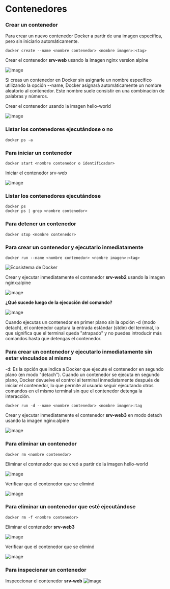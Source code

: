 # Contenedores

### Crear un contenedor
Para crear un nuevo contenedor Docker a partir de una imagen específica, pero sin iniciarlo automáticamente. 

```
docker create --name <nombre contenedor> <nombre imagen>:<tag>
```
Crear el contenedor  **srv-web** usando la imagen nginx version alpine

![image](https://github.com/user-attachments/assets/34fb411b-7396-489f-8a3f-6aabca3aff4d)


Si creas un contenedor en Docker sin asignarle un nombre específico utilizando la opción --name, Docker asignará automáticamente un nombre aleatorio al contenedor. Este nombre suele consistir en una combinación de palabras y números.  

Crear el contenedor usando la imagen hello-world

![image](https://github.com/user-attachments/assets/a1eb6651-16bf-4535-93f0-d14043654762)


### Listar los contenedores ejecutándose o no

```
docker ps -a
```

### Para iniciar un contenedor

```
docker start <nombre contenedor o identificador>
```
Iniciar el contenedor srv-web 

![image](https://github.com/user-attachments/assets/745e36d6-863c-4c7a-82ff-37059bf0562a)


### Listar los contenedores ejecutándose
```
docker ps 
docker ps | grep <nombre contenedor>
```

### Para detener un contenedor

```
docker stop <nombre contenedor>
```

### Para crear un contenedor y ejecutarlo inmediatamente

```
docker run --name <nombre contenedor> <nombre imagen>:<tag>
```
![Ecosistema de Docker](img/dockerRun.PNG)

Crear y ejecutar inmediatamente el contenedor **srv-web2** usando la imagen nginx:alpine

![image](https://github.com/user-attachments/assets/3bcffb03-0ebb-4b68-bd05-397c078298ed)


**¿Qué sucede luego de la ejecución del comando?**

![image](https://github.com/user-attachments/assets/7c3523bb-83d8-4d77-a48f-a114e1f671ed)

Cuando ejecutas un contenedor en primer plano sin la opción -d (modo detach), el contenedor captura la entrada estándar (stdin) del terminal, lo que significa que el terminal queda "atrapado" y no puedes introducir más comandos hasta que detengas el contenedor.

### Para crear un contenedor y ejecutarlo inmediatamente sin estar vinculados al mismo
-d: Es la opción que indica a Docker que ejecute el contenedor en segundo plano (en modo "detach").
Cuando un contenedor se ejecuta en segundo plano, Docker devuelve el control al terminal inmediatamente después de iniciar el contenedor, lo que permite al usuario seguir ejecutando otros comandos en el mismo terminal sin que el contenedor detenga la interacción.

```
docker run -d --name <nombre contenedor> <nombre imagen>:tag
```
Crear y ejecutar inmediatamente el contenedor **srv-web3** en modo detach usando la imagen nginx:alpine

![image](https://github.com/user-attachments/assets/c536fa81-6eca-40b8-868b-86a17313d4d1)


### Para eliminar un contenedor

```
docker rm <nombre contenedor>
```
Eliminar el contenedor que se creó a partir de la imagen hello-world 

![image](https://github.com/user-attachments/assets/d3f144a3-bcc4-463f-974f-d8453d136715)


Verificar que el contenedor que se eliminó

![image](https://github.com/user-attachments/assets/9f8684a4-441b-47ff-8377-66fccefa50ed)

### Para eliminar un contenedor que esté ejecutándose

```
docker rm -f <nombre contenedor>
```
Eliminar el contenedor **srv-web3** 

![image](https://github.com/user-attachments/assets/a1fb215f-3829-4a1d-af60-d11567c07564)


Verificar que el contenedor que se eliminó

![image](https://github.com/user-attachments/assets/d7938c1d-53e5-47f9-94b3-19a5091c8a94)

### Para inspecionar un contenedor 

Inspeccionar el contenedor **srv-web** 
![image](https://github.com/user-attachments/assets/d71f684b-3755-40c5-a200-a988de33b284)

